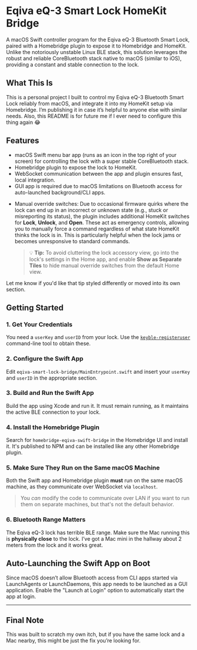 # Eqiva eQ-3 Smart Lock HomeKit Bridge

A macOS Swift controller program for the Eqiva eQ-3 Bluetooth Smart Lock, paired with a Homebridge plugin to expose it to Homebridge and HomeKit. Unlike the notoriously unstable Linux BLE stack, this solution leverages the robust and reliable CoreBluetooth stack native to macOS (similar to iOS), providing a constant and stable connection to the lock.

## What This Is

This is a personal project I built to control my Eqiva eQ-3 Bluetooth Smart Lock reliably from macOS, and integrate it into my HomeKit setup via Homebridge. I’m publishing it in case it’s helpful to anyone else with similar needs. Also, this README is for future me if I ever need to configure this thing again 😂

## Features

- macOS Swift menu bar app (runs as an icon in the top right of your screen) for controlling the lock with a super stable CoreBluetooth stack.
- Homebridge plugin to expose the lock to HomeKit.
- WebSocket communication between the app and plugin ensures fast, local integration.
- GUI app is required due to macOS limitations on Bluetooth access for auto-launched background/CLI apps.
* Manual override switches: Due to occasional firmware quirks where the lock can end up in an incorrect or unknown state (e.g., stuck or misreporting its status), the plugin includes additional HomeKit switches for **Lock**, **Unlock**, and **Open**. These act as emergency controls, allowing you to manually force a command regardless of what state HomeKit thinks the lock is in. This is particularly helpful when the lock jams or becomes unresponsive to standard commands.

  > 💡 **Tip:** To avoid cluttering the lock accessory view, go into the lock's settings in the Home app, and enable **Show as Separate Tiles** to hide manual override switches from the default Home view.

Let me know if you'd like that tip styled differently or moved into its own section.


## Getting Started

### 1. Get Your Credentials

You need a `userKey` and `userID` from your lock. Use the [`keyble-registeruser`](https://github.com/oyooyo/keyble) command-line tool to obtain these.

### 2. Configure the Swift App

Edit `eqiva-smart-lock-bridge/MainEntrypoint.swift` and insert your `userKey` and `userID` in the appropriate section.

### 3. Build and Run the Swift App

Build the app using Xcode and run it. It must remain running, as it maintains the active BLE connection to your lock.

### 4. Install the Homebridge Plugin

Search for `homebridge-eqiva-swift-bridge` in the Homebridge UI and install it. It's published to NPM and can be installed like any other Homebridge plugin.

### 5. Make Sure They Run on the Same macOS Machine

Both the Swift app and Homebridge plugin **must** run on the same macOS machine, as they communicate over WebSocket via `localhost`.

> You *can* modify the code to communicate over LAN if you want to run them on separate machines, but that's not the default behavior.

### 6. Bluetooth Range Matters

The Eqiva eQ-3 lock has terrible BLE range. Make sure the Mac running this is **physically close** to the lock. I’ve got a Mac mini in the hallway about 2 meters from the lock and it works great.

## Auto-Launching the Swift App on Boot

Since macOS doesn’t allow Bluetooth access from CLI apps started via LaunchAgents or LaunchDaemons, this app needs to be launched as a GUI application. Enable the "Launch at Login" option to automatically start the app at login.

---

## Final Note

This was built to scratch my own itch, but if you have the same lock and a Mac nearby, this might be just the fix you’re looking for.


